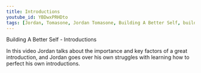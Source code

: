 ```yaml
---
title: Introductions
youtube_id: YBDwxPRHDto 
tags: [Jordan, Tomasone, Jordan Tomasone, Building A Better Self, building, better, self, self help, help, tips, Personal Development, importance of great introductions, introductions, how to get better at introductions, how to introduce yourself, key factors of a good introduction, how to have a better first impression, how to impress people the first time they meet you, how to be less nervous when you meet people, introduction advice, building a better introduction, breaking down introductions, Build A Better Self]
---
```

Building A Better Self - Introductions

In this video Jordan talks about the importance and key factors of a great introduction, and Jordan goes over his own struggles with learning how to perfect his own introductions.
